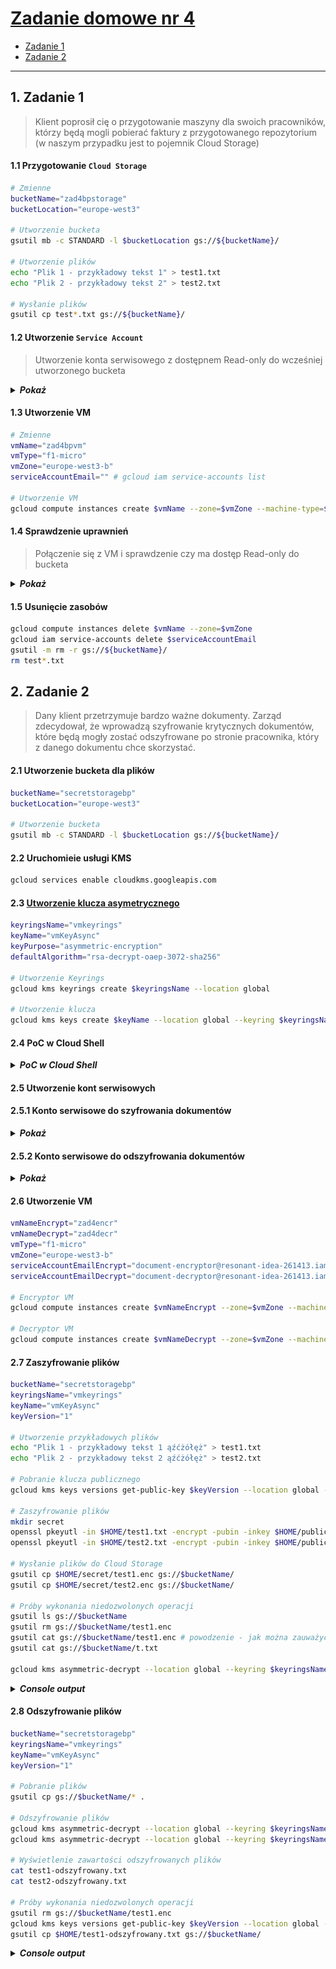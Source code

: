 # [Zadanie domowe nr 4](https://szkolachmury.pl/google-cloud-platform-droga-architekta/tydzien-4-cloud-identity-and-access-management/zadanie-domowe-nr-4/)

* [Zadanie 1](#1-zadanie-1)
* [Zadanie 2](#2-zadanie-2)

---

## 1. Zadanie 1

> Klient poprosił cię o przygotowanie maszyny dla swoich pracowników, którzy będą mogli pobierać faktury z przygotowanego repozytorium (w naszym przypadku jest to pojemnik Cloud Storage)

#### 1.1 Przygotowanie `Cloud Storage`
```bash
# Zmienne
bucketName="zad4bpstorage"
bucketLocation="europe-west3"

# Utworzenie bucketa
gsutil mb -c STANDARD -l $bucketLocation gs://${bucketName}/

# Utworzenie plików
echo "Plik 1 - przykładowy tekst 1" > test1.txt
echo "Plik 2 - przykładowy tekst 2" > test2.txt

# Wysłanie plików
gsutil cp test*.txt gs://${bucketName}/
```

#### 1.2 Utworzenie `Service Account`
> Utworzenie konta serwisowego z dostępnem Read-only do wcześniej utworzonego bucketa

<details>
  <summary><b><i>Pokaż</i></b></summary>

![Screen](./img/20200105215929.jpg "Screen")
Dodanie roli **Storage Object Viewer**

![Screen](./img/20200105220454.jpg "Screen")
Oraz warunku dostępu tylko do danego bucketa:
* Name is `projects/_/buckets/zad4bpstorage`
* or Name Starts with `projects/_/buckets/zad4bpstorage/objects/`

![Screen](./img/20200105220527.jpg "Screen")

</details>

#### 1.3 Utworzenie VM
```bash
# Zmienne
vmName="zad4bpvm"
vmType="f1-micro"
vmZone="europe-west3-b"
serviceAccountEmail="" # gcloud iam service-accounts list

# Utworzenie VM
gcloud compute instances create $vmName --zone=$vmZone --machine-type=$vmType --image-project=debian-cloud --image=debian-9-stretch-v20191210 --service-account=$serviceAccountEmail
```

#### 1.4 Sprawdzenie uprawnień
> Połączenie się z VM i sprawdzenie czy ma dostęp Read-only do bucketa

<details>
  <summary><b><i>Pokaż</i></b></summary>

```bash
bartosz@zad4bpvm:~$ gsutil ls gs://zad4bpstorage
gs://zad4bpstorage/test1.txt
gs://zad4bpstorage/test2.txt
bartosz@zad4bpvm:~$ gsutil cat gs://zad4bpstorage/test1.txt
Plik 1 - przykładowy tekst 1
bartosz@zad4bpvm:~$ echo "test1" > testvm.txt
bartosz@zad4bpvm:~$ ls
testvm.txt
bartosz@zad4bpvm:~$ gsutil cp testvm.txt gs://zad4bpstorage
Copying file://testvm.txt [Content-Type=text/plain]...
AccessDeniedException: 403 Insufficient Permission                              
bartosz@zad4bpvm:~$ gsutil rm gs://zad4bpstorage/test1.txt
Removing gs://zad4bpstorage/test1.txt...
AccessDeniedException: 403 Insufficient Permission
bartosz@zad4bpvm:~$ gsutil ls gs://
AccessDeniedException: 403 bucket-viewer-zad4@resonant-idea-261413.iam.gserviceaccount.com does not have storage.buckets.list access to project 162512192576.
```
</details>

#### 1.5 Usunięcie zasobów
```bash
gcloud compute instances delete $vmName --zone=$vmZone 
gcloud iam service-accounts delete $serviceAccountEmail
gsutil -m rm -r gs://${bucketName}/
rm test*.txt
```

## 2. Zadanie 2

> Dany klient przetrzymuje bardzo ważne dokumenty. Zarząd zdecydował, że wprowadzą szyfrowanie krytycznych dokumentów, które będą mogły zostać odszyfrowane po stronie pracownika, który z danego dokumentu chce skorzystać.

#### 2.1 Utworzenie bucketa dla plików
```bash
bucketName="secretstoragebp"
bucketLocation="europe-west3"

# Utworzenie bucketa
gsutil mb -c STANDARD -l $bucketLocation gs://${bucketName}/
```

#### 2.2 Uruchomieie usługi KMS
```bash
gcloud services enable cloudkms.googleapis.com
```

#### 2.3 [Utworzenie klucza asymetrycznego](https://cloud.google.com/kms/docs/creating-asymmetric-keys)
```bash
keyringsName="vmkeyrings"
keyName="vmKeyAsync"
keyPurpose="asymmetric-encryption"
defaultAlgorithm="rsa-decrypt-oaep-3072-sha256"

# Utworzenie Keyrings
gcloud kms keyrings create $keyringsName --location global

# Utworzenie klucza
gcloud kms keys create $keyName --location global --keyring $keyringsName --purpose $keyPurpose --default-algorithm $defaultAlgorithm 
```

#### 2.4 PoC w Cloud Shell
<details>
  <summary><b><i>PoC w Cloud Shell</i></b></summary>

#### 2.4.1 Utworzenie przykładowego pliku
```bash
echo "Plik 1 - przykładowy tekst 1 ąźćżółęż" > test1.txt
```

#### 2.4.2 [Pobranie klucza publicznego](https://cloud.google.com/kms/docs/retrieve-public-key#kms-howto-retrieve-public-key-cli)
```bash
keyVersion="1"

# Pobranie klucza publicznego
gcloud kms keys versions get-public-key $keyVersion --location global --keyring $keyringsName --key $keyName --output-file public-key.pub
```

#### 2.4.3 [Zaszyfrowanie pliku](https://cloud.google.com/kms/docs/encrypt-decrypt-rsa#encrypt_data)
```bash
openssl pkeyutl -in $HOME/zadanie4/test1.txt -encrypt -pubin -inkey $HOME/zadanie4/public-key.pub -pkeyopt rsa_padding_mode:oaep -pkeyopt rsa_oaep_md:sha256 -pkeyopt rsa_mgf1_md:sha256 > $HOME/zadanie4/secret/test1.enc
```

![Screen](./img/20200106230843.jpg "Screen")

#### 2.4.4 [Odszyfrowanie pliku](https://cloud.google.com/kms/docs/encrypt-decrypt-rsa#decrypt_data)
```bash
gcloud kms asymmetric-decrypt --location global --keyring $keyringsName --key $keyName --version $keyVersion --ciphertext-file $HOME/zadanie4/secret/test1.enc --plaintext-file $HOME/zadanie4/test1-odszyfrowany.txt
```

#### 2.4.5 Porównanie pliku po odszyfrowaniu
```bash
bartosz@cloudshell:~/zadanie4 (resonant-idea-261413)$ cat test1.txt
Plik 1 - przykładowy tekst 1 ąźćżółęż
bartosz@cloudshell:~/zadanie4 (resonant-idea-261413)$ cat test1-odszyfrowany.txt
Plik 1 - przykładowy tekst 1 ąźćżółęż
```
</details>


#### 2.5 Utworzenie kont serwisowych

#### 2.5.1 Konto serwisowe do szyfrowania dokumentów
<details>
  <summary><b><i>Pokaż</i></b></summary>

![Screen](./img/20200107223615.jpg "Screen")
Dodanie ról:
* **Storage Object Creator** oraz
* **Cloud KMS CryptoKey Public Key Viewer**

![Screen](./img/20200107223937.jpg "Screen")

Oraz warunków:
* zapisu tylko do danego bucketa:
  * Name Starts with `projects/_/buckets/secretstoragebp/objects/`

<details>
  <summary><b><i>Policy</i></b></summary>
  
```json
{
  "condition": {
    "description": "Write-only access to secretstoragebp bucket",
    "expression": "resource.name.startsWith(\"projects/_/buckets/secretstoragebp/objects/\")",
    "title": "Bucket Secret Writer"
  },
  "members": [
    "serviceAccount:document-encryptor@resonant-idea-261413.iam.gserviceaccount.com"
  ],
  "role": "roles/storage.objectCreator"
},
```
</details>

![Screen](./img/20200107223752.jpg "Screen")

* oraz pobieranie kluczy publicznych z danego keyringa:
  * Name Starts with `projects/resonant-idea-261413/locations/global/keyRings/vmkeyrings/cryptoKeys/`

<details>
  <summary><b><i>Policy</i></b></summary>
  
```json
{
  "condition": {
    "description": "CryptoKey Public Key Viewer in vmkeyrings",
    "expression": "resource.name.startsWith(\"projects/resonant-idea-261413/locations/global/keyRings/vmkeyrings/cryptoKeys/\")",
    "title": "Public Key Viewer"
  },
  "members": [
    "serviceAccount:document-encryptor@resonant-idea-261413.iam.gserviceaccount.com"
  ],
  "role": "roles/cloudkms.publicKeyViewer"
},
```
</details>

![Screen](./img/20200107223926.jpg "Screen")
</details>

#### 2.5.2 Konto serwisowe do odszyfrowania dokumentów
<details>
  <summary><b><i>Pokaż</i></b></summary>

![Screen](./img/20200107224843.jpg "Screen")
Dodanie ról:
* **Storage Object Viewer** oraz
* **Cloud KMS CryptoKey Decrypter**

![Screen](./img/20200107225335.jpg "Screen")

Oraz warunków:
* odczytu danych tylko z danego bucketa:
  * Name is `projects/_/buckets/secretstoragebp`
  * or Name Starts with `projects/_/buckets/secretstoragebp/objects/`

<details>
  <summary><b><i>Policy</i></b></summary>
  
```json
{
  "condition": {
    "description": "Read-only access to bucket secretstoragebp",
    "expression": "resource.name == \"projects/_/buckets/secretstoragebp\" ||\nresource.name.startsWith(\"projects/_/buckets/secretstoragebp/objects/\")",
    "title": "Bucket Viewer"
  },
  "members": [
    "serviceAccount:document-decryptor@resonant-idea-261413.iam.gserviceaccount.com"
  ],
  "role": "roles/storage.objectViewer"
}
```
</details>

![Screen](./img/20200107225155.jpg "Screen")

* oraz deszyfrowania danych za pomocą kluczy z danego keyringa:
  * Name Starts with `projects/resonant-idea-261413/locations/global/keyRings/vmkeyrings/cryptoKeys/`

<details>
  <summary><b><i>Policy</i></b></summary>
  
```json
{
  "condition": {
    "description": "Allow decrypt with keys from vmkeyrings",
    "expression": "resource.name.startsWith(\"projects/resonant-idea-261413/locations/global/keyRings/vmkeyrings/cryptoKeys/\")",
    "title": "Decrypter"
  },
  "members": [
    "serviceAccount:document-decryptor@resonant-idea-261413.iam.gserviceaccount.com"
  ],
  "role": "roles/cloudkms.cryptoKeyDecrypter"
},
```
</details>

![Screen](./img/20200107225326.jpg "Screen")
</details>

#### 2.6 Utworzenie VM
```bash
vmNameEncrypt="zad4encr"
vmNameDecrypt="zad4decr"
vmType="f1-micro"
vmZone="europe-west3-b"
serviceAccountEmailEncrypt="document-encryptor@resonant-idea-261413.iam.gserviceaccount.com" # gcloud iam service-accounts list
serviceAccountEmailDecrypt="document-decryptor@resonant-idea-261413.iam.gserviceaccount.com"

# Encryptor VM
gcloud compute instances create $vmNameEncrypt --zone=$vmZone --machine-type=$vmType --image-project=debian-cloud --image=debian-9-stretch-v20191210 --service-account=$serviceAccountEmailEncrypt --scopes=https://www.googleapis.com/auth/cloud-platform

# Decryptor VM
gcloud compute instances create $vmNameDecrypt --zone=$vmZone --machine-type=$vmType --image-project=debian-cloud --image=debian-9-stretch-v20191210 --service-account=$serviceAccountEmailDecrypt --scopes=https://www.googleapis.com/auth/cloud-platform
```

#### 2.7 Zaszyfrowanie plików 
```bash
bucketName="secretstoragebp"
keyringsName="vmkeyrings"
keyName="vmKeyAsync"
keyVersion="1"

# Utworzenie przykładowych plików
echo "Plik 1 - przykładowy tekst 1 ąźćżółęż" > test1.txt
echo "Plik 2 - przykładowy tekst 2 ąźćżółęż" > test2.txt

# Pobranie klucza publicznego
gcloud kms keys versions get-public-key $keyVersion --location global --keyring $keyringsName --key $keyName --output-file public-key.pub

# Zaszyfrowanie plików
mkdir secret
openssl pkeyutl -in $HOME/test1.txt -encrypt -pubin -inkey $HOME/public-key.pub -pkeyopt rsa_padding_mode:oaep -pkeyopt rsa_oaep_md:sha256 -pkeyopt rsa_mgf1_md:sha256 > $HOME/secret/test1.enc
openssl pkeyutl -in $HOME/test2.txt -encrypt -pubin -inkey $HOME/public-key.pub -pkeyopt rsa_padding_mode:oaep -pkeyopt rsa_oaep_md:sha256 -pkeyopt rsa_mgf1_md:sha256 > $HOME/secret/test2.enc

# Wysłanie plików do Cloud Storage
gsutil cp $HOME/secret/test1.enc gs://$bucketName/
gsutil cp $HOME/secret/test2.enc gs://$bucketName/

# Próby wykonania niedozwolonych operacji
gsutil ls gs://$bucketName
gsutil rm gs://$bucketName/test1.enc
gsutil cat gs://$bucketName/test1.enc # powodzenie - jak można zauważyć może odczytywać pliki które utworzył
gsutil cat gs://$bucketName/t.txt

gcloud kms asymmetric-decrypt --location global --keyring $keyringsName --key $keyName --version $keyVersion --ciphertext-file $HOME/secret/test1.enc --plaintext-file $HOME/test1-odszyfrowany.txt
```

<details>
  <summary><b><i>Console output</i></b></summary>

```bash
bartosz@zad4encr:~$ bucketName="secretstoragebp"
bartosz@zad4encr:~$ keyringsName="vmkeyrings"
bartosz@zad4encr:~$ keyName="vmKeyAsync"
bartosz@zad4encr:~$ keyVersion="1"
# Utworzenie przykładowych plików
bartosz@zad4encr:~$ echo "Plik 1 - przykładowy tekst 1 ąźćżółęż" > test1.txt
bartosz@zad4encr:~$ echo "Plik 2 - przykładowy tekst 2 ąźćżółęż" > test2.txt
# Pobranie klucza publicznego
bartosz@zad4encr:~$ gcloud kms keys versions get-public-key $keyVersion --location global --keyring $keyringsName --key $keyName --output-file public-key.pub
bartosz@zad4encr:~$ ls
public-key.pub  test1.txt  test2.txt
bartosz@zad4encr:~$ mkdir secret
bartosz@zad4encr:~$ ls
public-key.pub  secret  test1.txt  test2.txt
# Zaszyfrowanie plików
bartosz@zad4encr:~$ openssl pkeyutl -in $HOME/test1.txt -encrypt -pubin -inkey $HOME/public-key.pub -pkeyopt rsa_padding_mode:oaep -pkeyopt rsa_oaep_md:sha256 -pkeyopt rsa_mgf1_md:sha256 > $HOME/secret/test1.enc
bartosz@zad4encr:~$ openssl pkeyutl -in $HOME/test2.txt -encrypt -pubin -inkey $HOME/public-key.pub -pkeyopt rsa_padding_mode:oaep -pkeyopt rsa_oaep_md:sha256 -pkeyopt rsa_mgf1_md:sha256 > $HOME/secret/test2.enc
# Wysłanie plików do Cloud Storage
bartosz@zad4encr:~$ gsutil cp $HOME/secret/test1.enc gs://$bucketName/
Copying file:///home/bartosz/secret/test1.enc [Content-Type=application/octet-stream]...
/ [1 files][  384.0 B/  384.0 B]                                                
Operation completed over 1 objects/384.0 B.                                      
bartosz@zad4encr:~$ gsutil cp $HOME/secret/test2.enc gs://$bucketName/
Copying file:///home/bartosz/secret/test2.enc [Content-Type=application/octet-stream]...
/ [1 files][  384.0 B/  384.0 B]                                                
Operation completed over 1 objects/384.0 B.                                      
# Próby wykonania niedozwolonych operacji
bartosz@zad4encr:~$ gsutil ls gs://$bucketName
AccessDeniedException: 403 document-encryptor@resonant-idea-261413.iam.gserviceaccount.com does not have storage.objects.list access to secretstoragebp.
bartosz@zad4encr:~$ gsutil rm gs://$bucketName/test1.enc
Removing gs://secretstoragebp/test1.enc...
AccessDeniedException: 403 document-encryptor@resonant-idea-261413.iam.gserviceaccount.com does not have storage.objects.delete access to secretstoragebp/test1.enc.
bartosz@zad4encr:~$ gsutil cat gs://$bucketName/test1.enc
��� �%2+?s]�n���N�� # {...} powodzenie
bartosz@zad4encr:~$ gsutil cat gs://$bucketName/t.txt
AccessDeniedException: 403 document-encryptor@resonant-idea-261413.iam.gserviceaccount.com does not have storage.objects.list access to secretstoragebp.
bartosz@zad4encr:~$ gcloud kms asymmetric-decrypt --location global --keyring $keyringsName --key $keyName --version $keyVersion --ciphertext-file $HOME/secret/test1.enc --plaintext-file $HOME/test1-odszyfrowany.txt
ERROR: (gcloud.kms.asymmetric-decrypt) PERMISSION_DENIED: Permission 'cloudkms.cryptoKeyVersions.useToDecrypt' denied on resource 'projects/resonant-idea-261413/locations/global/keyRings/vmkeyrings/cryptoKeys/vmKeyAsync/cryptoKeyVersions/1' (or it may not exist).
```
</details>

#### 2.8 Odszyfrowanie plików 
```bash
bucketName="secretstoragebp"
keyringsName="vmkeyrings"
keyName="vmKeyAsync"
keyVersion="1"

# Pobranie plików
gsutil cp gs://$bucketName/* .

# Odszyfrowanie plików
gcloud kms asymmetric-decrypt --location global --keyring $keyringsName --key $keyName --version $keyVersion --ciphertext-file $HOME/test1.enc --plaintext-file $HOME/test1-odszyfrowany.txt
gcloud kms asymmetric-decrypt --location global --keyring $keyringsName --key $keyName --version $keyVersion --ciphertext-file $HOME/test2.enc --plaintext-file $HOME/test2-odszyfrowany.txt

# Wyświetlenie zawartości odszyfrowanych plików
cat test1-odszyfrowany.txt
cat test2-odszyfrowany.txt

# Próby wykonania niedozwolonych operacji
gsutil rm gs://$bucketName/test1.enc
gcloud kms keys versions get-public-key $keyVersion --location global --keyring $keyringsName --key $keyName --output-file public-key.pub
gsutil cp $HOME/test1-odszyfrowany.txt gs://$bucketName/
```

<details>
  <summary><b><i>Console output</i></b></summary>

```bash
bartosz@zad4decr:~$ bucketName="secretstoragebp"
bartosz@zad4decr:~$ keyringsName="vmkeyrings"
bartosz@zad4decr:~$ keyName="vmKeyAsync"
bartosz@zad4decr:~$ keyVersion="1"
bartosz@zad4decr:~$ ls
# Pobranie plików
bartosz@zad4decr:~$ gsutil cp gs://$bucketName/* .
Copying gs://secretstoragebp/t.txt...
Copying gs://secretstoragebp/test1.enc...                                       
Copying gs://secretstoragebp/test2.enc...                                       
/ [3 files][  774.0 B/  774.0 B]                                                
Operation completed over 3 objects/774.0 B.                                      
bartosz@zad4decr:~$ cat test1.enc
��� �%2+?s]�n���N�� # {...}
# Odszyfrowanie plików
bartosz@zad4decr:~$ gcloud kms asymmetric-decrypt --location global --keyring $keyringsName --key $keyName --version $keyVersion --ciphertext-file $HOME/test1.enc --plaintext-file $HOME/test1-odszyfrowany.txt
bartosz@zad4decr:~$ gcloud kms asymmetric-decrypt --location global --keyring $keyringsName --key $keyName --version $keyVersion --ciphertext-file $HOME/test2.enc --plaintext-file $HOME/test2-odszyfrowany.txt
bartosz@zad4decr:~$ ls
test1.enc  test1-odszyfrowany.txt  test2.enc  test2-odszyfrowany.txt  t.txt
# Wyświetlenie zawartości odszyfrowanych plików - zawartość prawidłowa
bartosz@zad4decr:~$ cat test1-odszyfrowany.txt
Plik 1 - przykładowy tekst 1 ąźćżółęż
bartosz@zad4decr:~$ cat test2-odszyfrowany.txt
Plik 2 - przykładowy tekst 2 ąźćżółęż
# Próby wykonania niedozwolonych operacji
bartosz@zad4decr:~$ gsutil rm gs://$bucketName/test1.enc
Removing gs://secretstoragebp/test1.enc...
AccessDeniedException: 403 document-decryptor@resonant-idea-261413.iam.gserviceaccount.com does not have storage
.objects.delete access to secretstoragebp/test1.enc.
bartosz@zad4decr:~$ gcloud kms keys versions get-public-key $keyVersion --location global --keyring $keyringsName --key $keyName --output-file public-key.pub
ERROR: (gcloud.kms.keys.versions.get-public-key) PERMISSION_DENIED: Permission 'cloudkms.cryptoKeyVersions.viewPublicKey' denied on resource 'projects/resonant-idea-261413/locations/global/keyRings/vmkeyrings/cryptoKeys/vmKeyAsync/cryptoKeyVersions/1' (or it may not exist).
bartosz@zad4decr:~$ gsutil cp $HOME/test1-odszyfrowany.txt gs://$bucketName/
Copying file:///home/bartosz/test1-odszyfrowany.txt [Content-Type=text/plain]...
AccessDeniedException: 403 document-decryptor@resonant-idea-261413.iam.gserviceaccount.com does not have storage
.objects.create access to secretstoragebp/test1-odszyfrowany.txt.
```
</details>

